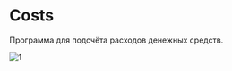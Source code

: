 # Costs
Программа для подсчёта расходов денежных средств.

![1](https://cloud.githubusercontent.com/assets/12641895/19884411/bcb6d5a4-a02a-11e6-98da-a0228a7debd6.png)
